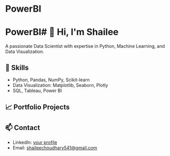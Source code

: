 # PowerBI
# PowerBI# 👋 Hi, I'm Shailee
A passionate Data Scientist with expertise in Python, Machine Learning, and Data Visualization.

## 🔧 Skills
- Python, Pandas, NumPy, Scikit-learn
- Data Visualization: Matplotlib, Seaborn, Plotly
- SQL, Tableau, Power BI

## 📈 Portfolio Projects

## 📫 Contact
- LinkedIn: [your profile](https://linkedin.com/in/yourprofile)
- Email: shaileechoudhary541@gmail.com
